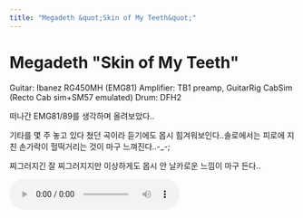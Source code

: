 ```yaml
---
title: "Megadeth &quot;Skin of My Teeth&quot;"
---
```

# Megadeth &quot;Skin of My Teeth&quot;

Guitar: Ibanez RG450MH (EMG81)
Amplifier: TB1 preamp, GuitarRig CabSim (Recto Cab sim+SM57 emulated)
Drum: DFH2

떠나간 EMG81/89를 생각하며 올려보았다..

기타를 몇 주 놓고 있다 쳤던 곡이라 듣기에도 몹시 힘겨워보인다..솔로에서는 피로에 지친 손가락이 헐떡거리는 것이 마구 느껴진다..-_-;

찌그러지긴 잘 찌그러지지만 이상하게도 몹시 안 날카로운 느낌이 마구 든다..

![audio](d41d8cd98f00b204e9800998ecf8427e.mp3)


